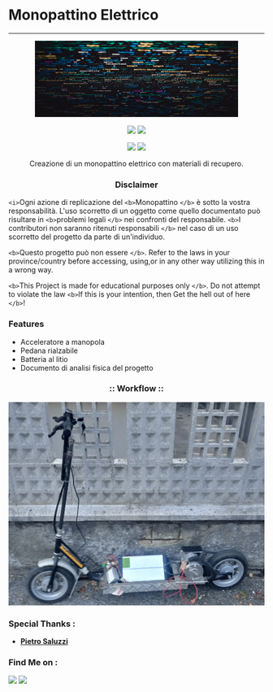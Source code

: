 # Monopattino Elettrico

---

<!-- Monopattino elettrico -->

<p align="center">
  <img src="code.jpg" width="400" height="150">
</p>

<p align="center">
  <img src="https://img.shields.io/badge/Version-2.1-green?style=for-the-badge">
  <img src="https://img.shields.io/github/license/htr-tech/zphisher?style=for-the-badge">
</p>

<p align="center">
  <img src="https://img.shields.io/badge/Author-MicheleVigano-cyan?style=flat-square">
  <img src="https://img.shields.io/badge/Open%20Source-Yes-cyan?style=flat-square">
</p>

<p align="center">Creazione di un monopattino elettrico con materiali di recupero.</p>

<h3><p align="center">Disclaimer</p></h3>

`<i>`Ogni azione di replicazione del `<b>`Monopattino `</b>` è sotto la vostra responsabilità. L'uso scorretto di un oggetto come quello documentato può risultare in `<b>`problemi legali `</b>` nei confronti del responsabile. `<b>`I contributori non saranno ritenuti responsabili `</b>` nel caso di un uso scorretto del progetto da parte di un'individuo.

`<b>`Questo progetto può non essere `</b>`. Refer to the laws in your province/country before accessing, using,or in any other way utilizing this in a wrong way.

`<b>`This Project is made for educational purposes only `</b>`. Do not attempt to violate the law `<b>`If this is your intention, then Get the hell out of here `</b>`!

### Features

- Acceleratore a manopola
- Pedana rialzabile
- Batteria al litio
- Documento di analisi fisica del progetto

<h3 align="center">
:: Workflow ::
</h3>
<p align="center">
<img src="mono2.1.jpg" width="600" height="400"/>
</p>

### Special Thanks :

- [**Pietro Saluzzi**](https://github.com/adi1090x)

### Find Me on :

<p align="left">
  <a href="https://github.com/MicheleVigano" target="_blank"><img src="https://img.shields.io/badge/Github-MicheleVigano-green?style=for-the-badge&logo=github"></a>
  <a href="mailto:michele.vigano.work@gmail.com" target="_blank"><img src="https://img.shields.io/badge/mail-michele.vigano.work-red?style=for-the-badge&logo=gmail"></a>
</p>
